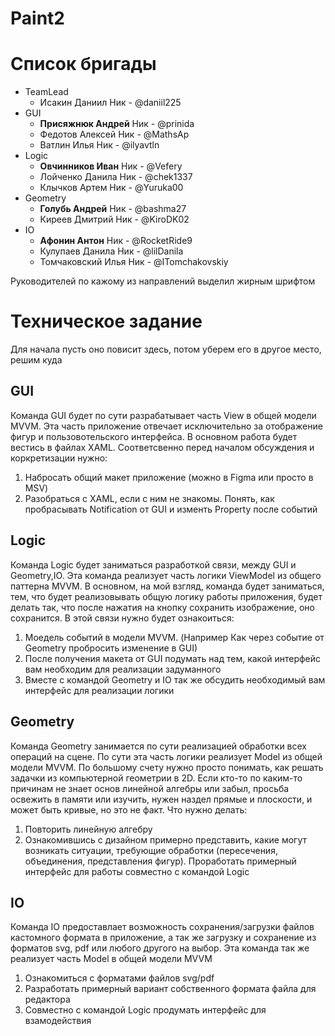 # Paint2

# Список бригады

- TeamLead
  - Исакин Даниил Ник - @daniil225
- GUI
  - **Присяжнюк Андрей** Ник - @prinida
  - Федотов Алексей Ник - @MathsAp
  - Ватлин Илья Ник - @ilyavtln
- Logic
  - **Овчинников Иван** Ник - @Vefery
  - Лойченко Данила Ник - @chek1337
  - Клычков Артем Ник - @Yuruka00
- Geometry
  - **Голубь Андрей** Ник - @bashma27
  - Киреев Дмитрий Ник - @KiroDK02
- IO
  - **Афонин Антон** Ник - @RocketRide9
  - Кулупаев Данила  Ник - @lilDanila
  - Томчаковский Илья Ник - @ITomchakovskiy


Руководителей по кажому из направлений выделил жирным шрифтом

# Техническое задание

Для начала пусть оно повисит здесь, потом уберем его в другое место, решим куда

## GUI

Команда GUI будет по сути разрабатывает часть View в общей модели MVVM. Эта часть приложение отвечает исключительно за отображение фигур и пользовотельского интерфейса. В основном работа будет вестись в файлах XAML. Соответсвенно перед началом обсуждения и коркретизации нужно: 

1. Набросать общий макет приложение (можно в Figma или просто в MSV) 
2. Разобраться с XAML, если с ним не знакомы. Понять, как пробрасывать Notification от GUI и изменть Property после событий 

## Logic

Команда Logic будет заниматься разработкой связи, между GUI и Geometry,IO. Эта команда реализует часть логики ViewModel из общего паттерна MVVM. В основном, на мой взгляд, команда будет заниматься, тем, что будет реализовывать общую логику работы приложения, будет делать так, что после нажатия на кнопку сохранить изображение, оно сохранится. В этой связи нужно будет ознакоиться:

1. Моедель событий в модели MVVM. (Например Как через событие от Geometry пробросить изменение в GUI)
2. После получения макета от GUI подумать над тем, какой интерфейс вам необходим для реализации задуманного
3. Вместе с командой Geometry и IO так же обсудить необходимый вам интерфейс для реализации логики

## Geometry

Команда Geometry занимается по сути реализацией обработки всех операций на сцене. По сути эта часть логики реализует Model из общей модели MVVM. По большому счету нужно просто понимать, как решать задачки из компьютерной геометрии в 2D. Если кто-то по каким-то причинам не знает основ линейной алгебры или забыл, просьба освежить в памяти или изучить, нужен наздел прямые и плоскости, и может быть кривые, но это не факт. Что нужно делать:

1. Повторить линейную алгебру
2. Ознакомившись с дизайном примерно представить, какие могут возникать ситуации, требующие обработки (пересечения, объединения, представления фигур). Проработать примерный интерфейс для работы совместно с командой Logic

## IO

Команда IO предоставлает возможность сохранения/загрузки файлов кастомного формата в приложение, а так же загрузку и сохранение из форматов svg, pdf или любого другого на выбор. Эта команда так же реализует часть Model в общей модели MVVM

1. Ознакомиться с форматами файлов svg/pdf 
2. Разработать примерный вариант собственного формата файла для редактора
3. Совместно с командой Logic продумать интерфейс для взамодействия
